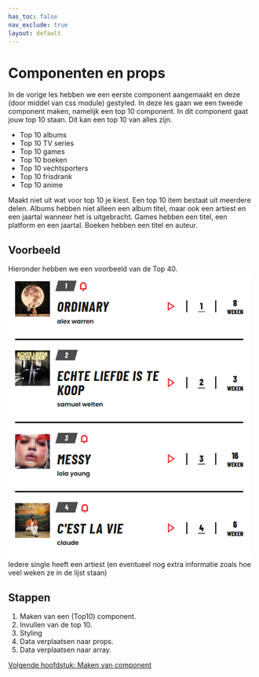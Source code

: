 ```yaml
---
has_toc: false
nav_exclude: true
layout: default
---
```


# Componenten en props

In de vorige les hebben we een eerste component aangemaakt en deze (door middel van css module) gestyled. In deze les gaan we een tweede component maken, namelijk een top 10 component. In dit component gaat jouw top 10 staan. Dit kan een top 10 van alles zijn. 

* Top 10 albums
* Top 10 TV series
* Top 10 games
* Top 10 boeken
* Top 10 vechtsporters
* Top 10 frisdrank
* Top 10 anime

Maakt niet uit wat voor top 10 je kiest. Een top 10 item bestaat uit meerdere delen. Albums hebben niet alleen een album titel, maar ook een artiest en een jaartal wanneer het is uitgebracht. Games hebben een titel, een platform en een jaartal. Boeken hebben een titel en auteur. 

## Voorbeeld
Hieronder hebben we een voorbeeld van de Top 40.
![Top 40](./images/top40.png)
Iedere single heeft een artiest (en eventueel nog extra informatie zoals hoe veel weken ze in de lijst staan)

## Stappen

1. Maken van een (Top10) component.
2. Invullen van de top 10.
3. Styling
4. Data verplaatsen naar props.
5. Data verplaatsen naar array.

[Volgende hoofdstuk: Maken van component](2component)